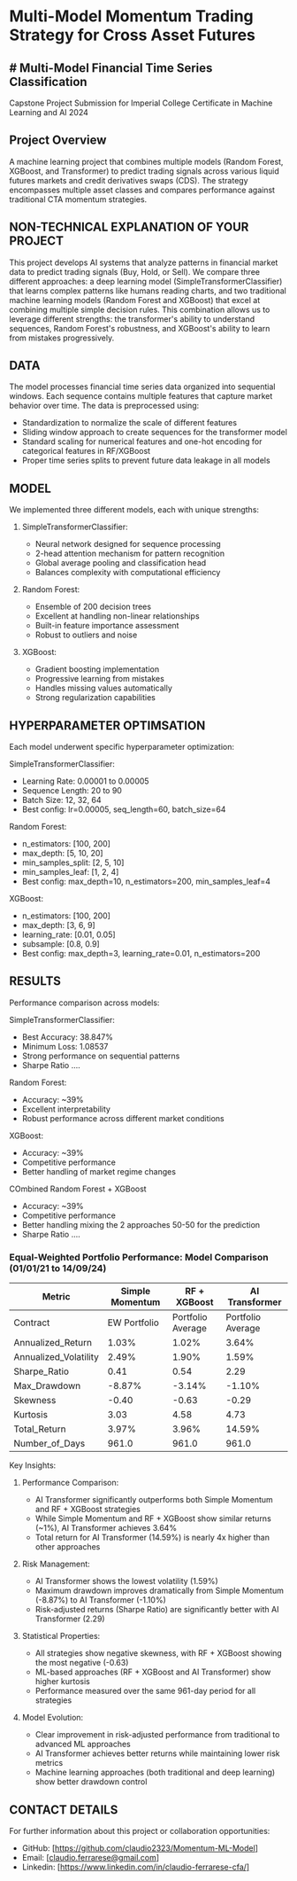 # Multi-Model Momentum Trading Strategy for Cross Asset Futures 
## # Multi-Model Financial Time Series Classification
Capstone Project Submission for Imperial College Certificate in Machine Learning and AI 2024 

## Project Overview
A  machine learning project that combines multiple models (Random Forest, XGBoost, and Transformer) to predict trading signals across various liquid futures markets and credit derivatives swaps (CDS). The strategy encompasses multiple asset classes and compares performance against traditional CTA momentum strategies.


## NON-TECHNICAL EXPLANATION OF YOUR PROJECT
This project develops AI systems that analyze patterns in financial market data to predict trading signals (Buy, Hold, or Sell). We compare three different approaches: a deep learning model (SimpleTransformerClassifier) that learns complex patterns like humans reading charts, and two traditional machine learning models (Random Forest and XGBoost) that excel at combining multiple simple decision rules. This combination allows us to leverage different strengths: the transformer's ability to understand sequences, Random Forest's robustness, and XGBoost's ability to learn from mistakes progressively.

## DATA
The model processes financial time series data organized into sequential windows. Each sequence contains multiple features that capture market behavior over time. The data is preprocessed using:
- Standardization to normalize the scale of different features
- Sliding window approach to create sequences for the transformer model
- Standard scaling for numerical features and one-hot encoding for categorical features in RF/XGBoost
- Proper time series splits to prevent future data leakage in all models

## MODEL 
We implemented three different models, each with unique strengths:

1. SimpleTransformerClassifier:
   - Neural network designed for sequence processing
   - 2-head attention mechanism for pattern recognition
   - Global average pooling and classification head
   - Balances complexity with computational efficiency

2. Random Forest:
   - Ensemble of 200 decision trees
   - Excellent at handling non-linear relationships
   - Built-in feature importance assessment
   - Robust to outliers and noise

3. XGBoost:
   - Gradient boosting implementation
   - Progressive learning from mistakes
   - Handles missing values automatically
   - Strong regularization capabilities

## HYPERPARAMETER OPTIMSATION
Each model underwent specific hyperparameter optimization:

SimpleTransformerClassifier:
- Learning Rate: 0.00001 to 0.00005
- Sequence Length: 20 to 90
- Batch Size: 12, 32, 64
- Best config: lr=0.00005, seq_length=60, batch_size=64

Random Forest:
- n_estimators: [100, 200]
- max_depth: [5, 10, 20]
- min_samples_split: [2, 5, 10]
- min_samples_leaf: [1, 2, 4]
- Best config: max_depth=10, n_estimators=200, min_samples_leaf=4

XGBoost:
- n_estimators: [100, 200]
- max_depth: [3, 6, 9]
- learning_rate: [0.01, 0.05]
- subsample: [0.8, 0.9]
- Best config: max_depth=3, learning_rate=0.01, n_estimators=200

## RESULTS
Performance comparison across models:

SimpleTransformerClassifier:
- Best Accuracy: 38.847%
- Minimum Loss: 1.08537
- Strong performance on sequential patterns
- Sharpe Ratio ....

Random Forest:
- Accuracy: ~39%
- Excellent interpretability
- Robust performance across different market conditions

XGBoost:
- Accuracy: ~39%
- Competitive performance
- Better handling of market regime changes

COmbined  Random Forest + XGBoost
- Accuracy: ~39%
- Competitive performance
- Better handling mixing the 2 approaches 50-50 for the prediction
- Sharpe Ratio ....
  

### Equal-Weighted Portfolio Performance: Model Comparison (01/01/21 to 14/09/24)

| Metric | Simple Momentum | RF + XGBoost | AI Transformer |
|--------|-----------------|--------------|----------------|
| Contract | EW Portfolio | Portfolio Average | Portfolio Average |
| Annualized_Return | 1.03% | 1.02% | 3.64% |
| Annualized_Volatility | 2.49% | 1.90% | 1.59% |
| Sharpe_Ratio | 0.41 | 0.54 | 2.29 |
| Max_Drawdown | -8.87% | -3.14% | -1.10% |
| Skewness | -0.40 | -0.63 | -0.29 |
| Kurtosis | 3.03 | 4.58 | 4.73 |
| Total_Return | 3.97% | 3.96% | 14.59% |
| Number_of_Days | 961.0 | 961.0 | 961.0 |

Key Insights:
1. Performance Comparison:
   - AI Transformer significantly outperforms both Simple Momentum and RF + XGBoost strategies
   - While Simple Momentum and RF + XGBoost show similar returns (~1%), AI Transformer achieves 3.64%
   - Total return for AI Transformer (14.59%) is nearly 4x higher than other approaches

2. Risk Management:
   - AI Transformer shows the lowest volatility (1.59%)
   - Maximum drawdown improves dramatically from Simple Momentum (-8.87%) to AI Transformer (-1.10%)
   - Risk-adjusted returns (Sharpe Ratio) are significantly better with AI Transformer (2.29)

3. Statistical Properties:
   - All strategies show negative skewness, with RF + XGBoost showing the most negative (-0.63)
   - ML-based approaches (RF + XGBoost and AI Transformer) show higher kurtosis
   - Performance measured over the same 961-day period for all strategies

4. Model Evolution:
   - Clear improvement in risk-adjusted performance from traditional to advanced ML approaches
   - AI Transformer achieves better returns while maintaining lower risk metrics
   - Machine learning approaches (both traditional and deep learning) show better drawdown control

## CONTACT DETAILS
For further information about this project or collaboration opportunities:
- GitHub: [https://github.com/claudio2323/Momentum-ML-Model]
- Email: [claudio.ferrarese@gmail.com]
- Linkedin: [https://www.linkedin.com/in/claudio-ferrarese-cfa/]


